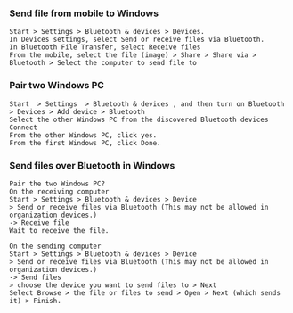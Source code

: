 ### Send file from mobile to Windows
	Start > Settings > Bluetooth & devices > Devices.  
	In Devices settings, select Send or receive files via Bluetooth.  
	In Bluetooth File Transfer, select Receive files  
	From the mobile, select the file (image) > Share > Share via > Bluetooth > Select the computer to send file to  

### Pair two Windows PC
	Start  > Settings  > Bluetooth & devices , and then turn on Bluetooth 
	> Devices > Add device > Bluetooth
	Select the other Windows PC from the discovered Bluetooth devices
	Connect
	From the other Windows PC, click yes.
	From the first Windows PC, click Done.
	
### Send files over Bluetooth in Windows
	Pair the two Windows PC?
	On the receiving computer
	Start > Settings > Bluetooth & devices > Device
	> Send or receive files via Bluetooth (This may not be allowed in organization devices.)
	-> Receive file
	Wait to receive the file.
	
	On the sending computer
	Start > Settings > Bluetooth & devices > Device
	> Send or receive files via Bluetooth (This may not be allowed in organization devices.)
	-> Send files
	> choose the device you want to send files to > Next
	Select Browse > the file or files to send > Open > Next (which sends it) > Finish.

